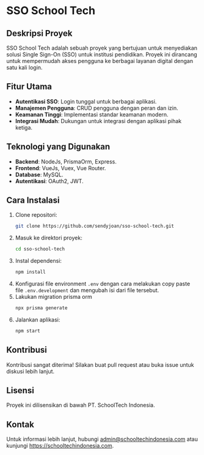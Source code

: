 # SSO School Tech

## Deskripsi Proyek
SSO School Tech adalah sebuah proyek yang bertujuan untuk menyediakan solusi Single Sign-On (SSO) untuk institusi pendidikan. Proyek ini dirancang untuk mempermudah akses pengguna ke berbagai layanan digital dengan satu kali login.

## Fitur Utama
- **Autentikasi SSO**: Login tunggal untuk berbagai aplikasi.
- **Manajemen Pengguna**: CRUD pengguna dengan peran dan izin.
- **Keamanan Tinggi**: Implementasi standar keamanan modern.
- **Integrasi Mudah**: Dukungan untuk integrasi dengan aplikasi pihak ketiga.

## Teknologi yang Digunakan
- **Backend**: NodeJs, PrismaOrm, Express.
- **Frontend**: VueJs, Vuex, Vue Router.
- **Database**: MySQL.
- **Autentikasi**: OAuth2, JWT.

## Cara Instalasi
1. Clone repositori:
    ```bash
    git clone https://github.com/sendyjoan/sso-school-tech.git
    ```
2. Masuk ke direktori proyek:
    ```bash
    cd sso-school-tech
    ```
3. Instal dependensi:
    ```bash
    npm install
    ```
4. Konfigurasi file environment `.env` dengan cara melakukan copy paste file `.env.development` dan mengubah isi dari file tersebut.
5. Lakukan migration prisma orm
    ```bash
    npx prisma generate
    ```
5. Jalankan aplikasi:
    ```bash
    npm start
    ```

## Kontribusi
Kontribusi sangat diterima! Silakan buat pull request atau buka issue untuk diskusi lebih lanjut.

## Lisensi
Proyek ini dilisensikan di bawah PT. SchoolTech Indonesia.

## Kontak
Untuk informasi lebih lanjut, hubungi admin@schooltechindonesia.com atau kunjungi https://schooltechindonesia.com.
```